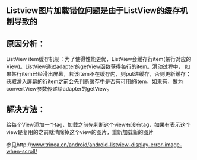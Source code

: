 ## Listview图片加载错位问题是由于ListView的缓存机制导致的
## 原因分析：
ListView item缓存机制：为了使得性能更优，ListView会缓存行item(某行对应的View)。ListView通过adapter的getView函数获得每行的item。滑动过程中，
如果某行item已经滑出屏幕，若该item不在缓存内，则put进缓存，否则更新缓存；
获取滑入屏幕的行item之前会先判断缓存中是否有可用的item，如果有，做为convertView参数传递给adapter的getView。
## 解决方法：
给每个View添加一个tag，加载之前先判断这个view有没有tag，如果有表示这个view是复用的之前就清除掉这个view的图片，重新加载新的图片

参见http://www.trinea.cn/android/android-listview-display-error-image-when-scroll/
